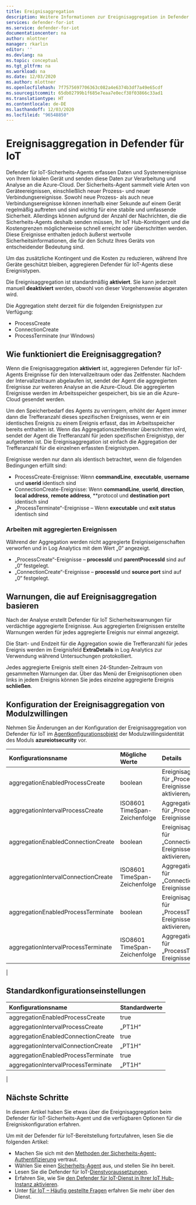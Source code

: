 ```yaml
---
title: Ereignisaggregation
description: Weitere Informationen zur Ereignisaggregation in Defender für IoT.
services: defender-for-iot
ms.service: defender-for-iot
documentationcenter: na
author: mlottner
manager: rkarlin
editor: ''
ms.devlang: na
ms.topic: conceptual
ms.tgt_pltfrm: na
ms.workload: na
ms.date: 12/03/2020
ms.author: mlottner
ms.openlocfilehash: 7f7575697706363c082a4e6374b3df7a49e65cdf
ms.sourcegitcommit: 65db02799b1f685e7eaa7e0ecf38f03866c33ad1
ms.translationtype: HT
ms.contentlocale: de-DE
ms.lasthandoff: 12/03/2020
ms.locfileid: "96548850"
---
```

# <a name="defender-for-iot-event-aggregation"></a>Ereignisaggregation in Defender für IoT

Defender für IoT-Sicherheits-Agents erfassen Daten und Systemereignisse von Ihrem lokalen Gerät und senden diese Daten zur Verarbeitung und Analyse an die Azure-Cloud. Der Sicherheits-Agent sammelt viele Arten von Geräteereignissen, einschließlich neuer Prozess- und neuer Verbindungsereignisse. Sowohl neue Prozess- als auch neue Verbindungsereignisse können innerhalb einer Sekunde auf einem Gerät regelmäßig auftreten und sind wichtig für eine stabile und umfassende Sicherheit. Allerdings können aufgrund der Anzahl der Nachrichten, die die Sicherheits-Agents deshalb senden müssen, Ihr IoT Hub-Kontingent und die Kostengrenzen möglicherweise schnell erreicht oder überschritten werden. Diese Ereignisse enthalten jedoch äußerst wertvolle Sicherheitsinformationen, die für den Schutz Ihres Geräts von entscheidender Bedeutung sind.

Um das zusätzliche Kontingent und die Kosten zu reduzieren, während Ihre Geräte geschützt bleiben, aggregieren Defender für IoT-Agents diese Ereignistypen.

Die Ereignisaggregation ist standardmäßig **aktiviert**. Sie kann jederzeit manuell **deaktiviert** werden, obwohl von dieser Vorgehensweise abgeraten wird.

Die Aggregation steht derzeit für die folgenden Ereignistypen zur Verfügung:

* ProcessCreate
* ConnectionCreate
* ProcessTerminate (nur Windows)

## <a name="how-does-event-aggregation-work"></a>Wie funktioniert die Ereignisaggregation?

Wenn die Ereignisaggregation **aktiviert** ist, aggregieren Defender für IoT-Agents Ereignisse für den Intervallzeitraum oder das Zeitfenster.
Nachdem der Intervallzeitraum abgelaufen ist, sendet der Agent die aggregierten Ereignisse zur weiteren Analyse an die Azure-Cloud.
Die aggregierten Ereignisse werden im Arbeitsspeicher gespeichert, bis sie an die Azure-Cloud gesendet werden.

Um den Speicherbedarf des Agents zu verringern, erhöht der Agent immer dann die Trefferanzahl dieses spezifischen Ereignisses, wenn er ein identisches Ereignis zu einem Ereignis erfasst, das im Arbeitsspeicher bereits enthalten ist. Wenn das Aggregationszeitfenster überschritten wird, sendet der Agent die Trefferanzahl für jeden spezifischen Ereignistyp, der aufgetreten ist. Die Ereignisaggregation ist einfach die Aggregation der Trefferanzahl für die einzelnen erfassten Ereignistypen.

Ereignisse werden nur dann als identisch betrachtet, wenn die folgenden Bedingungen erfüllt sind:

* ProcessCreate-Ereignisse: Wenn **commandLine**, **executable**, **username** und **userid** identisch sind
* ConnectionCreate-Ereignisse: Wenn **commandLine**, **userId**, **direction**, **local address**, **remote address**, **protocol und **destination port** identisch sind
* „ProcessTerminate“-Ereignisse – Wenn **executable** und **exit status** identisch sind

### <a name="working-with-aggregated-events"></a>Arbeiten mit aggregierten Ereignissen

Während der Aggregation werden nicht aggregierte Ereigniseigenschaften verworfen und in Log Analytics mit dem Wert „0“ angezeigt.

* „ProcessCreate“-Ereignisse – **processId** und **parentProcessId** sind auf „0“ festgelegt.
* „ConnectionCreate“-Ereignisse – **processId** und **source port** sind auf „0“ festgelegt.

## <a name="event-aggregation-based-alerts"></a>Warnungen, die auf Ereignisaggregation basieren

Nach der Analyse erstellt Defender für IoT Sicherheitswarnungen für verdächtige aggregierte Ereignisse. Aus aggregierten Ereignissen erstellte Warnungen werden für jedes aggregierte Ereignis nur einmal angezeigt.

Die Start- und Endzeit für die Aggregation sowie die Trefferanzahl für jedes Ereignis werden im Ereignisfeld **ExtraDetails** in Log Analytics zur Verwendung während Untersuchungen protokolliert.

Jedes aggregierte Ereignis stellt einen 24-Stunden-Zeitraum von gesammelten Warnungen dar. Über das Menü der Ereignisoptionen oben links in jedem Ereignis können Sie jedes einzelne aggregierte Ereignis **schließen**.

## <a name="event-aggregation-twin-configuration"></a>Konfiguration der Ereignisaggregation von Modulzwillingen

Nehmen Sie Änderungen an der Konfiguration der Ereignisaggregation von Defender für IoT im [Agentkonfigurationsobjekt](how-to-agent-configuration.md) der Modulzwillingsidentität des Moduls **azureiotsecurity** vor.

| Konfigurationsname | Mögliche Werte | Details | Bemerkungen |
|:-----------|:---------------|:--------|:--------|
| aggregationEnabledProcessCreate | boolean | Ereignisaggregation für „ProcessCreate“-Ereignisse aktivieren/deaktivieren |
| aggregationIntervalProcessCreate | ISO8601 TimeSpan-Zeichenfolge | Aggregationsintervall für „ProcessCreate“-Ereignisse |
| aggregationEnabledConnectionCreate | boolean| Ereignisaggregation für „ConnectionCreate“-Ereignisse aktivieren/deaktivieren |
| aggregationIntervalConnectionCreate | ISO8601 TimeSpan-Zeichenfolge | Aggregationsintervall für „ConnectionCreate“-Ereignisse |
| aggregationEnabledProcessTerminate | boolean | Ereignisaggregation für „ProcessTerminate“-Ereignisse aktivieren/deaktivieren | Nur Windows|
| aggregationIntervalProcessTerminate | ISO8601 TimeSpan-Zeichenfolge | Aggregationsintervall für „ProcessTerminate“-Ereignisse | Nur Windows|
|

## <a name="default-configurations-settings"></a>Standardkonfigurationseinstellungen

| Konfigurationsname | Standardwerte |
|:-----------|:---------------|
| aggregationEnabledProcessCreate | true |
| aggregationIntervalProcessCreate | „PT1H“|
| aggregationEnabledConnectionCreate | true |
| aggregationIntervalConnectionCreate | „PT1H“|
| aggregationEnabledProcessTerminate | true |
| aggregationIntervalProcessTerminate | „PT1H“|
|

## <a name="next-steps"></a>Nächste Schritte

In diesem Artikel haben Sie etwas über die Ereignisaggregation beim Defender für IoT-Sicherheits-Agent und die verfügbaren Optionen für die Ereigniskonfiguration erfahren.

Um mit der Defender für IoT-Bereitstellung fortzufahren, lesen Sie die folgenden Artikel:

- Machen Sie sich mit den [Methoden der Sicherheits-Agent-Authentifizierung](concept-security-agent-authentication-methods.md) vertraut.
- Wählen Sie einen [Sicherheits-Agent](how-to-deploy-agent.md) aus, und stellen Sie ihn bereit.
- Lesen Sie die Defender für IoT-[Dienstvoraussetzungen](service-prerequisites.md).
- Erfahren Sie, wie Sie [den Defender für IoT-Dienst in Ihrer IoT Hub-Instanz aktivieren](quickstart-onboard-iot-hub.md).
- Unter [für IoT – Häufig gestellte Fragen](resources-frequently-asked-questions.md) erfahren Sie mehr über den Dienst.
